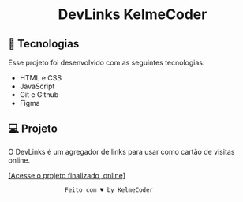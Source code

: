 <h1 align="center"> DevLinks KelmeCoder </h1>



## 🚀 Tecnologias

Esse projeto foi desenvolvido com as seguintes tecnologias:

- HTML e CSS
- JavaScript
- Git e Github
- Figma

## 💻 Projeto

O DevLinks é um agregador de links para usar como cartão de visitas online.

<a href="(https://KelmeCoder.github.io/DevLinks)" target="blank">[Acesse o projeto finalizado, online]</a>

                    Feito com ♥ by KelmeCoder
